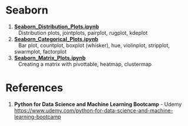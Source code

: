 # Seaborn

1.  **[Seaborn_Distribution_Plots.ipynb](https://github.com/nkuhta/Data-Science-and-Machine-Learning-Bootcamp/blob/master/6.%20%20Seaborn%20Data%20Visualization/Seaborn_Distribution_Plots.ipynb)**  
&ensp;	Distribution plots, jointplots, pairplot, rugplot, kdeplot
2.  **[Seaborn_Categorical_Plots.ipynb](https://github.com/nkuhta/Data-Science-and-Machine-Learning-Bootcamp/blob/master/6.%20%20Seaborn%20Data%20Visualization/Seaborn_Categorical_Plots.ipynb)**  
&ensp;	Bar plot, countplot, boxplot (whisker), hue, violinplot, stripplot, swarmplot, factorplot
3.  **[Seaborn_Matrix_Plots.ipynb](https://github.com/nkuhta/Data-Science-and-Machine-Learning-Bootcamp/blob/master/6.%20%20Seaborn%20Data%20Visualization/Seaborn_Categorical_Plots.ipynb)**  
&ensp;	Creating a matrix with pivottable, heatmap, clustermap

 
#  References
1.  **Python for Data Science and Machine Learning Bootcamp** - Udemy   
	https://www.udemy.com/python-for-data-science-and-machine-learning-bootcamp
